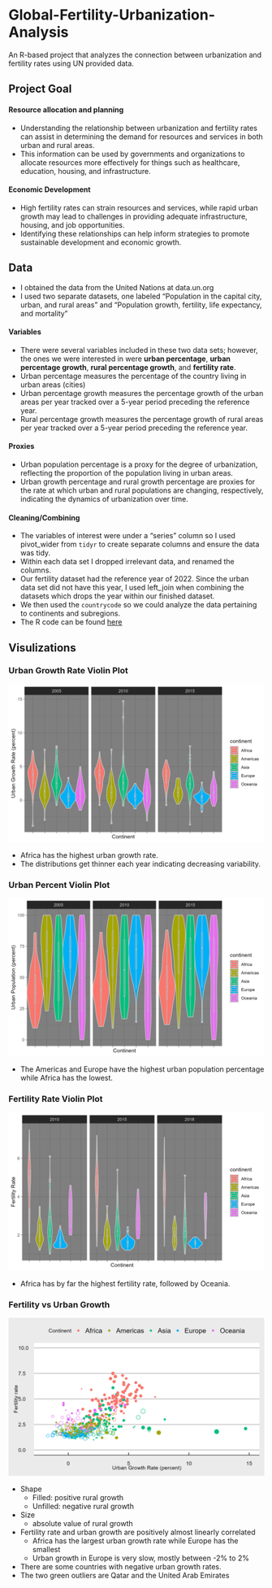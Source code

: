 # Global-Fertility-Urbanization-Analysis
An R-based project that analyzes the connection between urbanization and fertility rates using UN provided data.

## Project Goal

#### Resource allocation and planning

- Understanding the relationship between urbanization and fertility rates can assist in determining the demand for resources and services in both urban and rural areas. 
- This information can be used by governments and organizations to allocate resources more effectively for things such as healthcare, education, housing, and infrastructure.

#### Economic Development 

- High fertility rates can strain resources and services, while rapid urban growth may lead to challenges in providing adequate infrastructure, housing, and job opportunities. 
- Identifying these relationships can help inform strategies to promote sustainable development and economic growth.

## Data

- I obtained the data from the United Nations at data.un.org
- I used two separate datasets, one labeled “Population in the capital city, urban, and rural areas” and “Population growth, fertility, life expectancy, and mortality”

#### Variables 

- There were several variables included in these two data sets; however, the ones we were interested in were **urban percentage**, **urban percentage growth**, **rural percentage growth**, and **fertility rate**.
- Urban percentage measures the percentage of the country living in urban areas (cities)
- Urban percentage growth measures the percentage growth of the urban areas per year  tracked over a 5-year period preceding the reference year.
- Rural percentage growth measures the percentage growth of rural areas per year  tracked over a 5-year period preceding the reference year.

#### Proxies

- Urban population percentage is a proxy for the degree of urbanization, reflecting the proportion of the population living in urban areas. 
- Urban growth percentage and rural growth percentage are proxies for the rate at which urban and rural populations are changing, respectively, indicating the dynamics of urbanization over time.

#### Cleaning/Combining

- The variables of interest were under a “series” column so I used pivot_wider from `tidyr` to create separate columns and ensure the data was tidy. 
- Within each data set I dropped irrelevant data, and renamed the columns.
- Our fertility dataset had the reference year of 2022. Since the urban data set did not have this year, I used left_join when combining the datasets which drops the year within our finished dataset.
- We then used the `countrycode` so we could analyze the data pertaining to continents and subregions.
- The R code can be found [here](./cleaning_combining.R)  

## Visulizations

### Urban Growth Rate Violin Plot

![](u_rate_box.png)<!-- -->

- Africa has the highest urban growth rate.
- The distributions get thinner each year indicating decreasing variability.

### Urban Percent Violin Plot

![](u_percent_box.png)<!-- -->

- The Americas and Europe have the highest urban population percentage while Africa has the lowest.

### Fertility Rate Violin Plot

![](f_box.png)<!-- -->

- Africa has by far the highest fertility rate, followed by Oceania.

### Fertility vs Urban Growth 

![](fu_rate.png)<!-- -->

- Shape
  - Filled: positive rural growth
  - Unfilled: negative rural growth
- Size
  - absolute value of rural growth
- Fertility rate and urban growth are positively almost linearly correlated
  - Africa has the largest urban growth rate while Europe has the smallest
  - Urban growth in Europe is very slow, mostly between -2% to 2%
- There are some countries with negative urban growth rates.
- The two green outliers are Qatar and the United Arab Emirates


